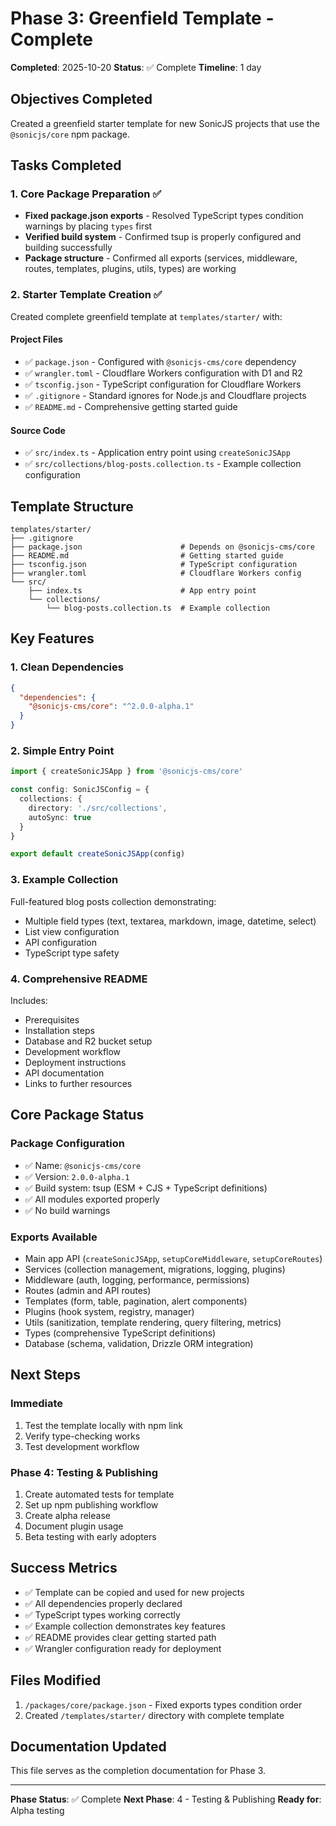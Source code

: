 # Phase 3: Greenfield Template - Complete

**Completed**: 2025-10-20
**Status**: ✅ Complete
**Timeline**: 1 day

## Objectives Completed

Created a greenfield starter template for new SonicJS projects that use the `@sonicjs/core` npm package.

## Tasks Completed

### 1. Core Package Preparation ✅
- **Fixed package.json exports** - Resolved TypeScript types condition warnings by placing `types` first
- **Verified build system** - Confirmed tsup is properly configured and building successfully
- **Package structure** - Confirmed all exports (services, middleware, routes, templates, plugins, utils, types) are working

### 2. Starter Template Creation ✅

Created complete greenfield template at `templates/starter/` with:

#### Project Files
- ✅ `package.json` - Configured with `@sonicjs-cms/core` dependency
- ✅ `wrangler.toml` - Cloudflare Workers configuration with D1 and R2
- ✅ `tsconfig.json` - TypeScript configuration for Cloudflare Workers
- ✅ `.gitignore` - Standard ignores for Node.js and Cloudflare projects
- ✅ `README.md` - Comprehensive getting started guide

#### Source Code
- ✅ `src/index.ts` - Application entry point using `createSonicJSApp`
- ✅ `src/collections/blog-posts.collection.ts` - Example collection configuration

## Template Structure

```
templates/starter/
├── .gitignore
├── package.json                      # Depends on @sonicjs-cms/core
├── README.md                         # Getting started guide
├── tsconfig.json                     # TypeScript configuration
├── wrangler.toml                     # Cloudflare Workers config
└── src/
    ├── index.ts                      # App entry point
    └── collections/
        └── blog-posts.collection.ts  # Example collection
```

## Key Features

### 1. Clean Dependencies
```json
{
  "dependencies": {
    "@sonicjs-cms/core": "^2.0.0-alpha.1"
  }
}
```

### 2. Simple Entry Point
```typescript
import { createSonicJSApp } from '@sonicjs-cms/core'

const config: SonicJSConfig = {
  collections: {
    directory: './src/collections',
    autoSync: true
  }
}

export default createSonicJSApp(config)
```

### 3. Example Collection
Full-featured blog posts collection demonstrating:
- Multiple field types (text, textarea, markdown, image, datetime, select)
- List view configuration
- API configuration
- TypeScript type safety

### 4. Comprehensive README
Includes:
- Prerequisites
- Installation steps
- Database and R2 bucket setup
- Development workflow
- Deployment instructions
- API documentation
- Links to further resources

## Core Package Status

### Package Configuration
- ✅ Name: `@sonicjs-cms/core`
- ✅ Version: `2.0.0-alpha.1`
- ✅ Build system: tsup (ESM + CJS + TypeScript definitions)
- ✅ All modules exported properly
- ✅ No build warnings

### Exports Available
- Main app API (`createSonicJSApp`, `setupCoreMiddleware`, `setupCoreRoutes`)
- Services (collection management, migrations, logging, plugins)
- Middleware (auth, logging, performance, permissions)
- Routes (admin and API routes)
- Templates (form, table, pagination, alert components)
- Plugins (hook system, registry, manager)
- Utils (sanitization, template rendering, query filtering, metrics)
- Types (comprehensive TypeScript definitions)
- Database (schema, validation, Drizzle ORM integration)

## Next Steps

### Immediate
1. Test the template locally with npm link
2. Verify type-checking works
3. Test development workflow

### Phase 4: Testing & Publishing
1. Create automated tests for template
2. Set up npm publishing workflow
3. Create alpha release
4. Document plugin usage
5. Beta testing with early adopters

## Success Metrics

- ✅ Template can be copied and used for new projects
- ✅ All dependencies properly declared
- ✅ TypeScript types working correctly
- ✅ Example collection demonstrates key features
- ✅ README provides clear getting started path
- ✅ Wrangler configuration ready for deployment

## Files Modified

1. `/packages/core/package.json` - Fixed exports types condition order
2. Created `/templates/starter/` directory with complete template

## Documentation Updated

This file serves as the completion documentation for Phase 3.

---

**Phase Status**: ✅ Complete
**Next Phase**: 4 - Testing & Publishing
**Ready for**: Alpha testing
